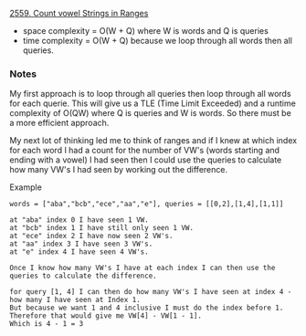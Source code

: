 [2559. Count vowel Strings in Ranges](https://leetcode.com/problems/count-vowel-strings-in-ranges/description/)

- space complexity = O(W + Q) where W is words and Q is queries
- time complexity = O(W + Q) because we loop through all words then all queries.

### Notes
My first approach is to loop through all queries then loop through all words for each
querie. This will give us a TLE (Time Limit Exceeded) and a runtime complexity of O(QW) where
Q is queries and W is words. So there must be a more efficient approach.

My next lot of thinking led me to think of ranges and if I knew at which index for each word I had a count for the number of VW's (words starting and ending with a vowel) I had seen then I could use the queries to calculate how many VW's I had seen by working out the difference.

Example
```
words = ["aba","bcb","ece","aa","e"], queries = [[0,2],[1,4],[1,1]]

at "aba" index 0 I have seen 1 VW.
at "bcb" index 1 I have still only seen 1 VW.
at "ece" index 2 I have now seen 2 VW's.
at "aa" index 3 I have seen 3 VW's.
at "e" index 4 I have seen 4 VW's.

Once I know how many VW's I have at each index I can then use the queries to calculate the difference.

for query [1, 4] I can then do how many VW's I have seen at index 4 - how many I have seen at Index 1. 
But because we want 1 and 4 inclusive I must do the index before 1. 
Therefore that would give me VW[4] - VW[1 - 1].
Which is 4 - 1 = 3
```